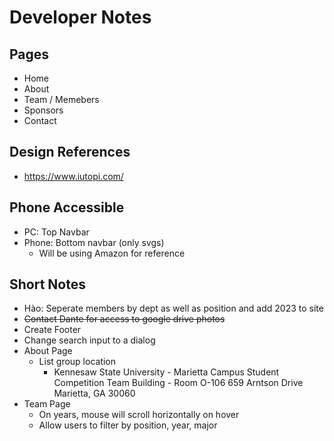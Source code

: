 # Developer Notes

## Pages
- Home
- About
- Team / Memebers
- Sponsors
- Contact

## Design References
- https://www.iutopi.com/

## Phone Accessible
- PC: Top Navbar
- Phone: Bottom navbar (only svgs)
  - Will be using Amazon for reference

## Short Notes
  
- Hào: Seperate members by dept as well as position and add 2023 to site
- ~~Contact Dante for access to google drive photos~~
- Create Footer
- Change search input to a dialog
- About Page
  - List group location
    - Kennesaw State University - Marietta Campus
      Student Competition Team Building - Room O-106
      659 Arntson Drive
      Marietta, GA 30060
- Team Page
  - On years, mouse will scroll horizontally on hover
  - Allow users to filter by position, year, major